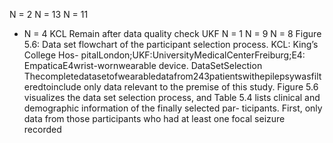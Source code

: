 N = 2 N = 13 N = 11
- N = 4
KCL Remain after data quality check UKF
N = 1 N = 9 N = 8
Figure 5.6: Data set flowchart of the participant selection process. KCL: King’s College Hos-
pitalLondon;UKF:UniversityMedicalCenterFreiburg;E4: EmpaticaE4wrist-wornwearable
device.
DataSetSelection
Thecompletedatasetofwearabledatafrom243patientswithepilepsywasfilteredtoinclude
only data relevant to the premise of this study. Figure 5.6 visualizes the data set selection
process, and Table 5.4 lists clinical and demographic information of the finally selected par-
ticipants. First, only data from those participants who had at least one focal seizure recorded